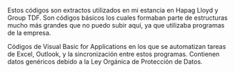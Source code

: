 Estos códigos son extractos utilizados en mi estancia en Hapag Lloyd y Group TDF.
Son códigos básicos los cuales formaban parte de estructuras mucho más grandes que no puedo subir aquí, ya que utilizaba programas de la empresa.

Códigos de Visual Basic for Applications en los que se automatizan tareas de Excel, Outlook, y la sincronización entre estos programas.
Contienen datos genéricos debido a la Ley Orgánica de Protección de Datos.
